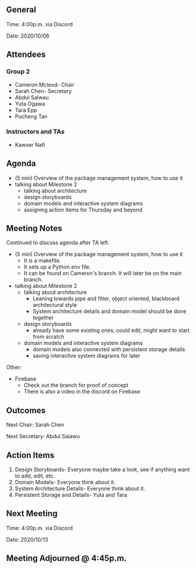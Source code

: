 ## General

Time: 4:00p.m. via Discord

Date: 2020/10/06

## Attendees
### Group 2
* Cameron Mcleod- Chair
* Sarah Chen- Secretary
* Abdul Salwau
* Yuta Ogawa
* Tara Epp
* Pucheng Tan

### Instructors and TAs
* Kawser Nafi

## Agenda
- (5 min) Overview of the package management system, how to use it
- talking about Milestone 2
   - talking about architecture
   - design storyboards
   - domain models and interactive system diagrams
   - assigning action items for Thursday and beyond

## Meeting Notes
Continued to discuss agenda after TA left.

- (5 min) Overview of the package management system, how to use it
  - It is a makefile.
  - It sets up a Python env file.
  - It can be found on Cameron's branch. It will later be on the main branch.
- talking about Milestone 2
  - talking about architecture
    - Leaning towards pipe and filter, object oriented, blackboard architectural style   
    - System architecture details and domain model should be done together
  - design storyboards
    - already have some existing ones, could edit, might want to start from scratch
  - domain models and interactive system diagrams
    - domain models also connected with persistent storage details
    - saving interactive system diagrams for later

Other:
- Firebase
  - Check out the branch for proof of concept
  - There is also a video in the discord on Firebase 

## Outcomes
Next Chair: Sarah Chen

Next Secretary: Abdul Salawu

## Action Items
1. Design Storyboards- Everyone maybe take a look, see if anything want to add, edit, etc.
2. Domain Models- Everyone think about it.
3. System Architecture Details- Everyone think about it.
4. Persistent Storage and Details- Yuta and Tara
## Next Meeting

Time: 4:00p.m. via Discord

Date: 2020/10/13

## Meeting Adjourned @ 4:45p.m.